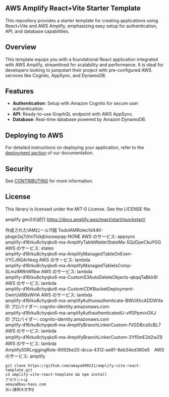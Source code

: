 ## AWS Amplify React+Vite Starter Template

This repository provides a starter template for creating applications using React+Vite and AWS Amplify, emphasizing easy setup for authentication, API, and database capabilities.

## Overview

This template equips you with a foundational React application integrated with AWS Amplify, streamlined for scalability and performance. It is ideal for developers looking to jumpstart their project with pre-configured AWS services like Cognito, AppSync, and DynamoDB.

## Features

- **Authentication**: Setup with Amazon Cognito for secure user authentication.
- **API**: Ready-to-use GraphQL endpoint with AWS AppSync.
- **Database**: Real-time database powered by Amazon DynamoDB.

## Deploying to AWS

For detailed instructions on deploying your application, refer to the [deployment section](https://docs.amplify.aws/react/start/quickstart/#deploy-a-fullstack-app-to-aws) of our documentation.

## Security

See [CONTRIBUTING](CONTRIBUTING.md#security-issue-notifications) for more information.

## License

This library is licensed under the MIT-0 License. See the LICENSE file.

amplify gen2の試行
https://docs.amplify.aws/react/start/quickstart/

作成されたIAMロール11個
TodoIAMRolecfd440-pbqje3xj7zhn7izkjblxoswpqq-NONE AWS のサービス: appsync  
amplify-d16rku8chyqko6-ma-AmplifyTableWaiterStateMa-5QzDpeCkuYGG AWS のサービス: states  
amplify-d16rku8chyqko6-ma-AmplifyManagedTableOnEven-VYCJ9Q4rhkeg AWS のサービス: lambda  
amplify-d16rku8chyqko6-ma-AmplifyManagedTableIsComp-SLmz8RRnWfbw AWS のサービス: lambda  
amplify-d16rku8chyqko6-ma-CustomS3AutoDeleteObjects-qbqqTaBklr8I AWS のサービス: lambda  
amplify-d16rku8chyqko6-ma-CustomCDKBucketDeployment-OwtrUd6BsWHA AWS のサービス: lambda  
amplify-d16rku8chyqko6-ma-amplifyAuthunauthenticate-BWUXhcADDWXe ID プロバイダー: cognito-identity.amazonaws.com  
amplify-d16rku8chyqko6-ma-amplifyAuthauthenticatedU-vIfSPpmivOXJ　ID プロバイダー: cognito-identity.amazonaws.com  
amplify-d16rku8chyqko6-ma-AmplifyBranchLinkerCustom-fVGDBca5cBL7 AWS のサービス: lambda  
amplify-d16rku8chyqko6-ma-AmplifyBranchLinkerCustom-3Yf5mE2d2wZ9　AWS のサービス: lambda  
AmplifySSRLoggingRole-9092be20-dcca-4312-ae81-8eb34ed360e5　AWS のサービス: amplify  

```
git clone https://github.com/amaya690221/amplify-vite-react-template.git
cd amplify-vite-react-template && npm install
アカウントは
amaya@bau-haus.com
古い通例大文字@
```